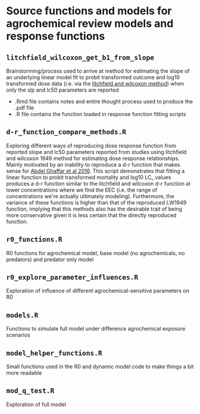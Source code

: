 # Source functions and models for agrochemical review models and response functions  

## `litchfield_wilcoxon_get_b1_from_slope`  
Brainstorming/process used to arrive at method for estimating the slope of an underlying linear model fit to probit transformed outcome and log10 transformed dose data (i.e. via the [litchfield and wilcoxon method](http://jpet.aspetjournals.org/content/96/2/99)) when only the slp and lc50 parameters are reported  
+ .Rmd file contains notes and entire thought process used to produce the .pdf file
+ .R file contains the function loaded in response function fitting scripts  

## `d-r_function_compare_methods.R`  
Exploring different ways of reproducing dose response function from reported slope and lc50 parameters reported from studies using litchfield and wilcoxon 1949 method for estimating dose response relationships. Mainly motivated by an inability to reproduce a d-r function that makes sense for [Abdel Ghaffar et al 2016](http://www.bioone.org/doi/abs/10.4002/040.059.0201). This script demonstrates that fitting a linear function to probit transformed mortality and log10 LC_ values produces a d-r function similar to the litchfield and wilcoxon d-r function at lower concentrations where we find the EEC (i.e. the range of concentrations we're actually ultimately modeling). Furthermore, the variance of these functions is higher than that of the reproduced LW1949 function, implying that this methods also has the desirable trait of being more conservative given it is less certain that the directly reproduced function.

## `r0_functions.R`  
R0 functions for agrochemical model, base model (no agrochemicals, no predators) and predator only model

## `r0_explore_parameter_influences.R`  
Exploration of influence of different agrochemical-sensitive parameters on R0  

## `models.R`  
Functions to simulate full model under difference agrochemical exposure scenarios  

## `model_helper_functions.R`
Small functions used in the R0 and dynamic model code to make things a bit more readable

## `mod_q_test.R`  
Exploration of full model    